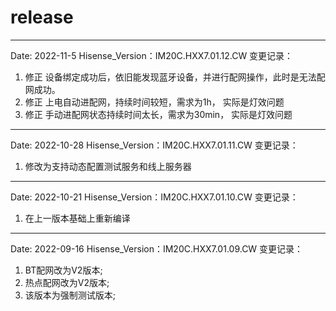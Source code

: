 # release

---------------------
Date: 2022-11-5
Hisense_Version：IM20C.HXX7.01.12.CW
变更记录：
1. 修正 设备绑定成功后，依旧能发现蓝牙设备，并进行配网操作，此时是无法配网成功。
2. 修正 上电自动进配网，持续时间较短，需求为1h， 实际是灯效问题
3. 修正 手动进配网状态持续时间太长，需求为30min， 实际是灯效问题

---------------------
Date: 2022-10-28
Hisense_Version：IM20C.HXX7.01.11.CW
变更记录：
1. 修改为支持动态配置测试服务和线上服务器

---------------------
Date: 2022-10-21
Hisense_Version：IM20C.HXX7.01.10.CW
变更记录：
1. 在上一版本基础上重新编译

---------------------
Date: 2022-09-16
Hisense_Version：IM20C.HXX7.01.09.CW
变更记录：
1. BT配网改为V2版本;
2. 热点配网改为V2版本;
3. 该版本为强制测试版本;
